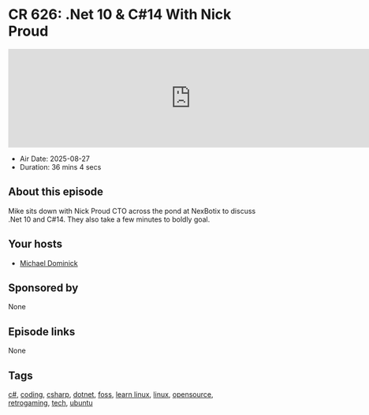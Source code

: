 # CR 626: .Net 10 & C#14 With Nick Proud

<iframe src="https://player.fireside.fm/v2/MLf2ZzhC+STIdniZF?theme=dark" width="740" height="200" frameborder="0" scrolling="no"></iframe>

* Air Date: 2025-08-27
* Duration: 36 mins 4 secs

## About this episode

Mike sits down with Nick Proud CTO across the pond at NexBotix to discuss .Net 10 and C#14. They also take a few minutes to boldly goal.

## Your hosts
* [Michael Dominick](https://coder.show/hosts/michael)

## Sponsored by

None



## Episode links

None



## Tags

[c#](https://coder.show/tags/c%23), [coding](https://coder.show/tags/coding), [csharp](https://coder.show/tags/csharp), [dotnet](https://coder.show/tags/dotnet), [foss](https://coder.show/tags/foss), [learn linux](https://coder.show/tags/learn%20linux), [linux](https://coder.show/tags/linux), [opensource](https://coder.show/tags/opensource), [retrogaming](https://coder.show/tags/retrogaming), [tech](https://coder.show/tags/tech), [ubuntu](https://coder.show/tags/ubuntu)
